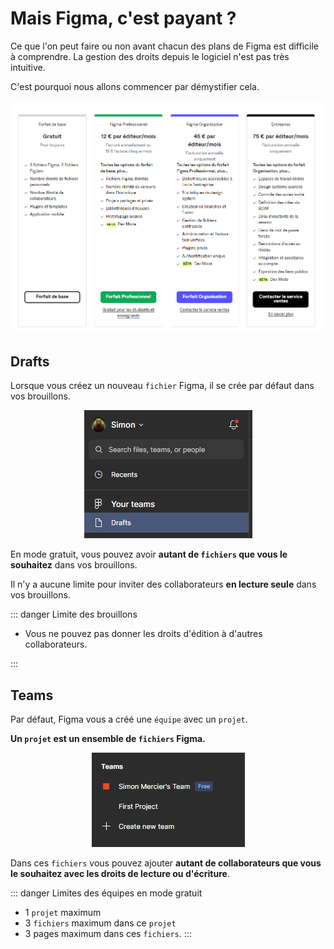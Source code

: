 # Mais Figma, c'est payant ?

Ce que l'on peut faire ou non avant chacun des plans de Figma est difficile à comprendre. La gestion des droits depuis le logiciel n'est pas très intuitive.

C'est pourquoi nous allons commencer par démystifier cela.

<p align="center"><img src="../../assets/img/figma/introduction/pricings/prices.png"></p>

## Drafts

Lorsque vous créez un nouveau `fichier` Figma, il se crée par défaut dans vos brouillons.

<p align="center"><img src="../../assets/img/figma/introduction/pricings/drafts.png"></p>

En mode gratuit, vous pouvez avoir **autant de `fichiers` que vous le souhaitez** dans vos brouillons.

Il n'y a aucune limite pour inviter des collaborateurs **en lecture seule** dans vos brouillons.

::: danger Limite des brouillons

- Vous ne pouvez pas donner les droits d'édition à d'autres collaborateurs.

:::

## Teams

Par défaut, Figma vous a créé une `équipe` avec un `projet`.

**Un `projet` est un ensemble de `fichiers` Figma.**

<p align="center"><img src="../../assets/img/figma/introduction/pricings/teams-free.png"></p>

Dans ces `fichiers` vous pouvez ajouter **autant de collaborateurs que vous le souhaitez avec les droits de lecture ou d'écriture**.

::: danger Limites des équipes en mode gratuit

- 1 `projet` maximum
- 3 `fichiers` maximum dans ce `projet`
- 3 pages maximum dans ces `fichiers`.
:::